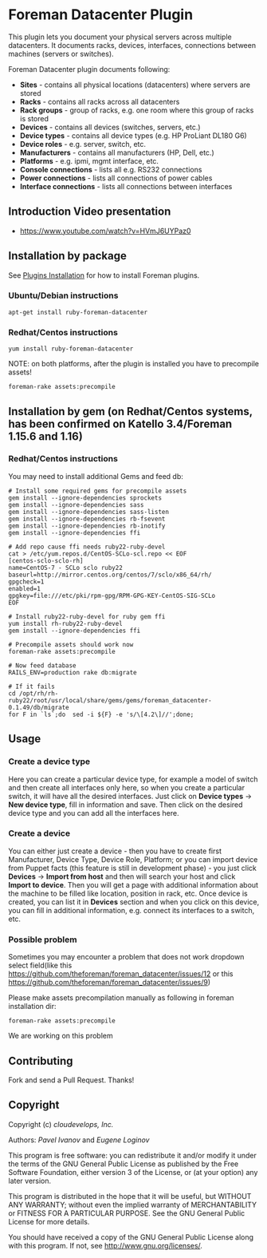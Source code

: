 # Foreman Datacenter Plugin

This plugin lets you document your physical servers across multiple datacenters. It documents racks, devices, interfaces, connections between machines (servers or switches).

Foreman Datacenter plugin documents following:

* **Sites** - contains all physical locations (datacenters) where servers are stored
* **Racks** - contains all racks across all datacenters
* **Rack groups** - group of racks, e.g. one room where this group of racks is stored
* **Devices** - contains all devices (switches, servers, etc.)
* **Device types** - contains all device types (e.g. HP ProLiant DL180 G6)
* **Device roles** - e.g. server, switch, etc.
* **Manufacturers** - contains all manufacturers (HP, Dell, etc.)
* **Platforms** - e.g. ipmi, mgmt interface, etc.
* **Console connections** - lists all e.g. RS232 connections
* **Power connections** - lists all connections of power cables
* **Interface connections** - lists all connections between interfaces

## Introduction Video presentation

* https://www.youtube.com/watch?v=HVmJ6UYPaz0

## Installation by package

See [Plugins Installation](https://theforeman.org/plugins/#2.Installation) for how to install Foreman plugins.

### Ubuntu/Debian instructions
```
apt-get install ruby-foreman-datacenter
```

### Redhat/Centos instructions
```
yum install ruby-foreman-datacenter
```

NOTE: on both platforms, after the plugin is installed you have to precompile assets!
```
foreman-rake assets:precompile
```

## Installation by gem (on Redhat/Centos systems, has been confirmed on Katello 3.4/Foreman 1.15.6 and 1.16)

### Redhat/Centos instructions

You may need to install additional Gems and feed db:
```
# Install some required gems for precompile assets
gem install --ignore-dependencies sprockets
gem install --ignore-dependencies sass
gem install --ignore-dependencies sass-listen
gem install --ignore-dependencies rb-fsevent
gem install --ignore-dependencies rb-inotify
gem install --ignore-dependencies ffi

# Add repo cause ffi needs ruby22-ruby-devel
cat > /etc/yum.repos.d/CentOS-SCLo-scl.repo << EOF
[centos-sclo-sclo-rh]
name=CentOS-7 - SCLo sclo ruby22
baseurl=http://mirror.centos.org/centos/7/sclo/x86_64/rh/
gpgcheck=1
enabled=1
gpgkey=file:///etc/pki/rpm-gpg/RPM-GPG-KEY-CentOS-SIG-SCLo
EOF

# Install ruby22-ruby-devel for ruby gem ffi
yum install rh-ruby22-ruby-devel
gem install --ignore-dependencies ffi

# Precompile assets should work now
foreman-rake assets:precompile

# Now feed database
RAILS_ENV=production rake db:migrate

# If it fails
cd /opt/rh/rh-ruby22/root/usr/local/share/gems/gems/foreman_datacenter-0.1.49/db/migrate
for F in `ls`;do  sed -i ${F} -e 's/\[4.2\]//';done;
```

## Usage

### Create a device type

Here you can create a particular device type, for example a model of switch and then create all interfaces only here, so when you create a particular switch, it will have all the desired interfaces. Just click on **Device types** -> **New device type**, fill in information and save. Then click on the desired device type and you can add all the interfaces here.

### Create a device

You can either just create a device - then you have to create first Manufacturer, Device Type, Device Role, Platform; or you can import device from Puppet facts (this feature is still in development phase) - you just click **Devices** -> **Import from host** and then will search your host and click **Import to device**. Then you will get a page with additional information about the machine to be filled like location, position in rack, etc. Once device is created, you can list it in **Devices** section and when you click on this device, you can fill in additional information, e.g. connect its interfaces to a switch, etc.

### Possible problem

Sometimes you may encounter a problem that does not work dropdown select field(like this https://github.com/theforeman/foreman_datacenter/issues/12 or this https://github.com/theforeman/foreman_datacenter/issues/9)

Please make assets precompilation manually as following in foreman installation dir:
```
foreman-rake assets:precompile
```

We are working on this problem

## Contributing

Fork and send a Pull Request. Thanks!

## Copyright

Copyright (c) *cloudevelops, Inc.*

Authors: *Pavel Ivanov* and *Eugene Loginov*

This program is free software: you can redistribute it and/or modify it under the terms of the GNU General Public License as published by the Free Software Foundation, either version 3 of the License, or (at your option) any later version.

This program is distributed in the hope that it will be useful, but WITHOUT ANY WARRANTY; without even the implied warranty of MERCHANTABILITY or FITNESS FOR A PARTICULAR PURPOSE. See the GNU General Public License for more details.

You should have received a copy of the GNU General Public License along with this program. If not, see http://www.gnu.org/licenses/.
